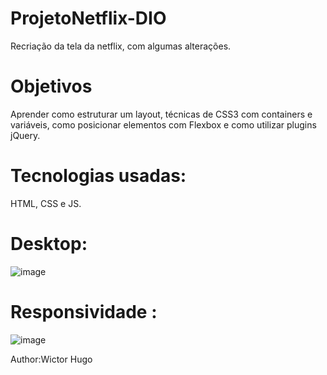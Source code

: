 # ProjetoNetflix-DIO
Recriação da tela da netflix, com algumas alterações.

# Objetivos
Aprender como estruturar um layout, técnicas de CSS3 com containers e variáveis, como posicionar elementos com Flexbox e como utilizar plugins jQuery.

# Tecnologias usadas:
  HTML, CSS e JS.
  
  # Desktop:
  
![image](https://user-images.githubusercontent.com/75641454/111318532-e7833a80-8643-11eb-96ad-a73937dbe03f.png)


   # Responsividade :

![image](https://user-images.githubusercontent.com/75641454/111312234-dafbe380-863d-11eb-9070-f69fbc8c56ca.png)


     
    
Author:Wictor Hugo
